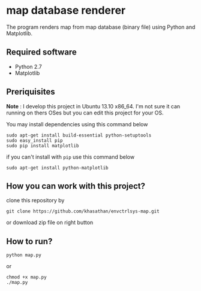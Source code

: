 # map database renderer

The program renders map from map database (binary file) using Python and Matplotlib.


## Required software
- Python 2.7
- Matplotlib

## Preriquisites
**Note** : I develop this project in Ubuntu 13.10 x86_64. I'm not sure it can running on thers OSes but you can edit this project for your OS.

You may install dependencies using this command below

```
sudo apt-get install build-essential python-setuptools
sudo easy_install pip
sudo pip install matplotlib
```

if you can't install with ```pip``` use this command below

```
sudo apt-get install python-matplotlib
```

## How you can work with this project?
clone this repository by
```
git clone https://github.com/khasathan/envctrlsys-map.git
```

or download zip file on right button




## How to run?
```
python map.py
```

or

```
chmod +x map.py
./map.py
```



